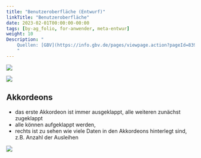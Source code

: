 ```yaml
---
title: "Benutzeroberfläche (Entwurf)"
linkTitle: "Benutzeroberfläche"
date: 2023-02-01T00:00:00-00:00
tags: [by-ag_folio, for-anwender, meta-entwur]
weight: 10
Description: "
    Quellen: [GBV](https://info.gbv.de/pages/viewpage.action?pageId=839188593)
    "
---
```


![](/img/de/010%20Benutzeroberfläche/010%20Benutzeroberfläche_2023-02-05-15-30-44.png)

![](/img/de/010%20Benutzeroberfläche/010%20Benutzeroberfläche_2023-02-05-15-30-26.png)


## Akkordeons

* das erste Akkordeon ist immer ausgeklappt, alle weiteren zunächst zugeklappt
* alle können aufgeklappt werden,
* rechts ist zu sehen wie viele Daten in den Akkordeons hinterlegt sind, z.B. Anzahl der Ausleihen

![](/img/de/010%20Benutzeroberfläche/010%20Benutzeroberfläche_2023-02-05-15-30-36.png)

